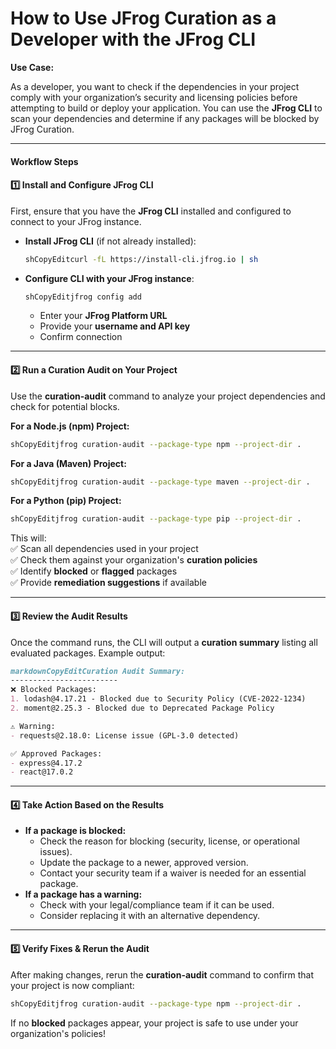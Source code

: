 # How to Use JFrog Curation as a Developer with the JFrog CLI

**Use Case:**

As a developer, you want to check if the dependencies in your project comply with your organization’s security and licensing policies before attempting to build or deploy your application. You can use the **JFrog CLI** to scan your dependencies and determine if any packages will be blocked by JFrog Curation.

***

#### **Workflow Steps**

#### **1️⃣ Install and Configure JFrog CLI**

First, ensure that you have the **JFrog CLI** installed and configured to connect to your JFrog instance.

*   **Install JFrog CLI** (if not already installed):

    ```sh
    shCopyEditcurl -fL https://install-cli.jfrog.io | sh
    ```
*   **Configure CLI with your JFrog instance**:

    ```sh
    shCopyEditjfrog config add
    ```

    * Enter your **JFrog Platform URL**
    * Provide your **username and API key**
    * Confirm connection

***

#### **2️⃣ Run a Curation Audit on Your Project**

Use the **curation-audit** command to analyze your project dependencies and check for potential blocks.

**For a Node.js (npm) Project:**

```sh
shCopyEditjfrog curation-audit --package-type npm --project-dir .
```

**For a Java (Maven) Project:**

```sh
shCopyEditjfrog curation-audit --package-type maven --project-dir .
```

**For a Python (pip) Project:**

```sh
shCopyEditjfrog curation-audit --package-type pip --project-dir .
```

This will:\
✅ Scan all dependencies used in your project\
✅ Check them against your organization's **curation policies**\
✅ Identify **blocked** or **flagged** packages\
✅ Provide **remediation suggestions** if available

***

#### **3️⃣ Review the Audit Results**

Once the command runs, the CLI will output a **curation summary** listing all evaluated packages. Example output:

```markdown
markdownCopyEditCuration Audit Summary:
------------------------
❌ Blocked Packages:
1. lodash@4.17.21 - Blocked due to Security Policy (CVE-2022-1234)
2. moment@2.25.3 - Blocked due to Deprecated Package Policy

⚠️ Warning:
- requests@2.18.0: License issue (GPL-3.0 detected)

✅ Approved Packages:
- express@4.17.2
- react@17.0.2
```

***

#### **4️⃣ Take Action Based on the Results**

* **If a package is blocked:**
  * Check the reason for blocking (security, license, or operational issues).
  * Update the package to a newer, approved version.
  * Contact your security team if a waiver is needed for an essential package.
* **If a package has a warning:**
  * Check with your legal/compliance team if it can be used.
  * Consider replacing it with an alternative dependency.

***

#### **5️⃣ Verify Fixes & Rerun the Audit**

After making changes, rerun the **curation-audit** command to confirm that your project is now compliant:

```sh
shCopyEditjfrog curation-audit --package-type npm --project-dir .
```

If no **blocked** packages appear, your project is safe to use under your organization's policies!
